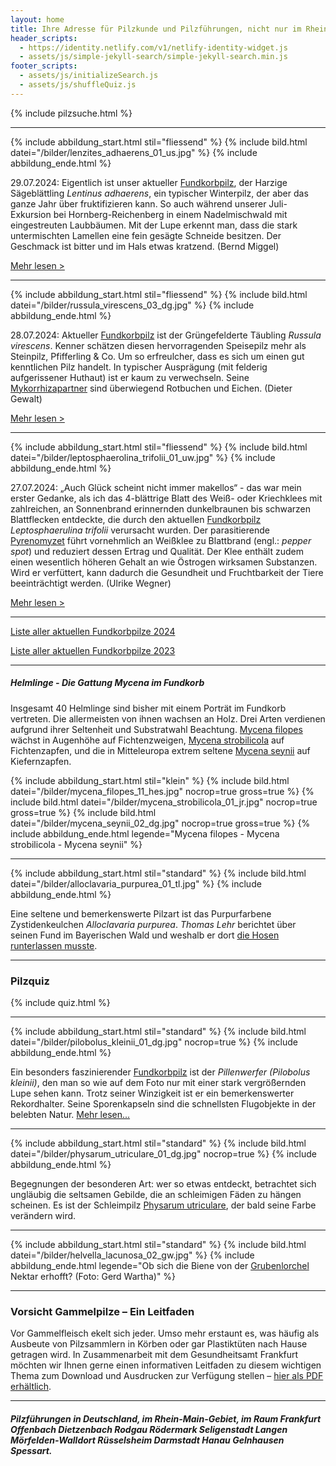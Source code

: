 ```yaml
---
layout: home
title: Ihre Adresse für Pilzkunde und Pilzführungen, nicht nur im Rhein-Main-Gebiet
header_scripts:
  - https://identity.netlify.com/v1/netlify-identity-widget.js
  - assets/js/simple-jekyll-search/simple-jekyll-search.min.js
footer_scripts:
  - assets/js/initializeSearch.js
  - assets/js/shuffleQuiz.js
---
```

{% include pilzsuche.html %}

- - -

{% include abbildung_start.html stil="fliessend" %}
{% include bild.html datei="/bilder/lenzites_adhaerens_01_us.jpg" %}
{% include abbildung_ende.html %}

29.07.2024: Eigentlich ist unser aktueller [Fundkorbpilz](AA "Glossar-"), der Harzige Sägeblättling *Lentinus adhaerens*, ein typischer Winterpilz, der aber das ganze Jahr über fruktifizieren kann. So auch während unserer Juli-Exkursion bei Hornberg-Reichenberg in einem Nadelmischwald mit eingestreuten Laubbäumen. Mit der Lupe erkennt man, dass die stark untermischten Lamellen eine fein gesägte Schneide besitzen. Der Geschmack ist bitter und im Hals etwas kratzend. (Bernd Miggel)

[Mehr lesen >](/pilze/lentinus-adhaerens-harziger-sägeblättling)

<div style="clear:  both"></div>

- - -

{% include abbildung_start.html stil="fliessend" %}
{% include bild.html datei="/bilder/russula_virescens_03_dg.jpg" %}
{% include abbildung_ende.html %}

28.07.2024: Aktueller [Fundkorbpilz](AA "Glossar-") ist der Grüngefelderte Täubling *Russula virescens*. Kenner schätzen diesen hervorragenden Speisepilz mehr als Steinpilz, Pfifferling & Co. Um so erfreulcher, dass es sich um einen gut kenntlichen Pilz handelt. In typischer Ausprägung (mit felderig aufgerissener Huthaut) ist er kaum zu verwechseln. Seine [Mykorrhizapartner](Mykorrhiza "Glossar") sind überwiegend Rotbuchen und Eichen. (Dieter Gewalt)

[Mehr lesen >](/pilze/russula-virescens-grüngefelderter-täubling)

<div style="clear:  both"></div>

- - -

{% include abbildung_start.html stil="fliessend" %}
{% include bild.html datei="/bilder/leptosphaerolina_trifolii_01_uw.jpg" %}
{% include abbildung_ende.html %}

27.07.2024: „Auch Glück scheint nicht immer makellos“ - das war mein erster Gedanke, als ich das 4-blättrige Blatt des Weiß- oder Kriechklees mit zahlreichen, an Sonnenbrand erinnernden dunkelbraunen bis schwarzen Blattflecken entdeckte, die durch den aktuellen [Fundkorbpilz](AA "Glossar-") *Leptosphaerulina trifolii* verursacht wurden. Der parasitierende [Pyrenomyzet](Pyrenomyzeten "Glossar") führt vornehmlich an Weißklee zu Blattbrand (engl.:  *pepper spot*) und reduziert dessen Ertrag und Qualität. Der Klee enthält zudem einen wesentlich höheren Gehalt an wie Östrogen wirksamen Substanzen. Wird er verfüttert, kann dadurch die Gesundheit und Fruchtbarkeit der Tiere beeinträchtigt werden. (Ulrike Wegner)

[Mehr lesen >](/pilze/leptosphaerolina-trifolii-blattbrand)

<div style="clear:  both"></div>

- - -

[Liste aller aktuellen Fundkorbpilze 2024](/artikel/liste-aller-aktuellen-fundkorbpilze-2024.html)

[Liste aller aktuellen Fundkorbpilze 2023](/artikel/liste-aller-aktuellen-fundkorbpilze-2023.html)

- - -

##### Helmlinge - Die Gattung *Mycena* im Fundkorb

Insgesamt 40 Helmlinge sind bisher mit einem Porträt im Fundkorb vertreten. Die allermeisten von ihnen wachsen an Holz. Drei Arten verdienen aufgrund ihrer Seltenheit und Substratwahl Beachtung. [Mycena filopes](/pilze/mycena-filopes-zerbrechlicher-fadenhelmling) wächst in Augenhöhe auf Fichtenzweigen, [Mycena strobilicola](/pilze/mycena-strobilicola-fichtenzapfenhelmling) auf Fichtenzapfen, und die in Mitteleuropa extrem seltene [Mycena seynii](/pilze/mycena-seynii-mediterraner-kiefernzapfenhelmling) auf Kiefernzapfen.

{% include abbildung_start.html stil="klein" %}
{% include bild.html datei="/bilder/mycena_filopes_11_hes.jpg" nocrop=true gross=true %}
{% include bild.html datei="/bilder/mycena_strobilicola_01_jr.jpg" nocrop=true gross=true %}
{% include bild.html datei="/bilder/mycena_seynii_02_dg.jpg" nocrop=true gross=true %}
{% include abbildung_ende.html legende="Mycena filopes - Mycena strobilicola - Mycena seynii" %}

- - -

{% include abbildung_start.html stil="standard" %}
{% include bild.html datei="/bilder/alloclavaria_purpurea_01_tl.jpg" %}
{% include abbildung_ende.html %}

Eine seltene und bemerkenswerte Pilzart ist das Purpurfarbene Zystidenkeulchen *Alloclavaria purpurea*. *Thomas Lehr* berichtet über seinen Fund im Bayerischen Wald und weshalb er dort [die Hosen runterlassen musste](/pilze/alloclavaria-purpurea-purpurfarbenes-zystidenkeulchen).

- - -

### Pilzquiz

{% include quiz.html %}

- - -

{% include abbildung_start.html stil="standard" %}
{% include bild.html datei="/bilder/pilobolus_kleinii_01_dg.jpg" nocrop=true %}
{% include abbildung_ende.html %}

Ein besonders faszinierender [Fundkorbpilz](AA "Glossar-") ist der *Pillenwerfer (Pilobolus kleinii)*, den man so wie auf dem Foto nur mit einer stark vergrößernden Lupe sehen kann. Trotz seiner Winzigkeit ist er ein bemerkenswerter Rekordhalter. Seine Sporenkapseln sind die schnellsten Flugobjekte in der belebten Natur. [Mehr lesen...](/pilze/pilobolus-kleinii-pillenwerfer)

- - -

{% include abbildung_start.html stil="standard" %}
{% include bild.html datei="/bilder/physarum_utriculare_01_dg.jpg" nocrop=true %}
{% include abbildung_ende.html %}

Begegnungen der besonderen Art: wer so etwas entdeckt, betrachtet sich ungläubig die seltsamen Gebilde, die an schleimigen Fäden zu hängen scheinen. Es ist der Schleimpilz [Physarum utriculare](/pilze/physarum-utriculare-fadenfruchtschleimpilz), der bald seine Farbe verändern wird.

- - -

{% include abbildung_start.html stil="standard" %}
{% include bild.html datei="/bilder/helvella_lacunosa_02_gw.jpg" %}
{% include abbildung_ende.html legende="Ob sich die Biene von der <a href='/pilze/helvella-lacunosa-grubenlorchel'>Grubenlorchel</a> Nektar erhofft?  (Foto: Gerd Wartha)" %}

- - -

### Vorsicht Gammelpilze – Ein Leitfaden

Vor Gammelfleisch ekelt sich jeder. Umso mehr erstaunt es, was häufig als Ausbeute von Pilzsammlern in Körben oder gar Plastiktüten nach Hause getragen wird. In Zusammenarbeit mit dem Gesundheitsamt Frankfurt möchten wir Ihnen gerne einen informativen Leitfaden zu diesem wichtigen Thema zum Download und Ausdrucken zur Verfügung stellen – [hier als PDF erhältlich](/assets/docs/Fundkorb.de-Gammelpilze.pdf).

- - -

##### Pilzführungen in Deutschland, im Rhein-Main-Gebiet, im Raum Frankfurt Offenbach Dietzenbach Rodgau Rödermark Seligenstadt Langen Mörfelden-Walldort Rüsselsheim Darmstadt Hanau Gelnhausen Spessart.
